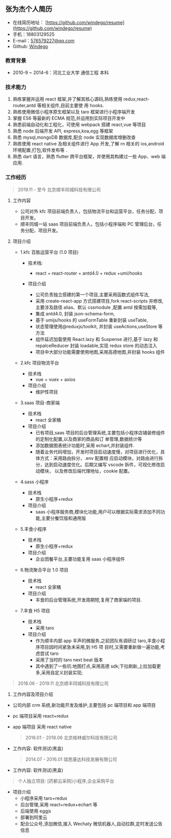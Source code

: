 ## 张为杰个人简历

- 在线简历地址： [https://github.com/windego/resume](https://github.com/windego/resume)
- 手机：18803129525
- E-mail：576579227@qq.com
- Github: [Windego](https://github.com/windego)

### 教育背景

- 2010-9 ~ 2014-6：河北工业大学 通信工程 本科

### 技术能力

1. 熟练掌握并运用 react 框架,并了解其核心源码,熟练使用 redux,react-router,antd 等相关组件,目前主要使
   用 hooks.
2. 熟练使用微信小程序原生框架以及 taro 框架进行小程序端开发
3. 掌握 ES6 等最新的 ECMA 规范,并运用到实际项目开发中
4. 熟悉前端自动化和工程化，可使用 webpack 搭建 react,vue 等项目
5. 熟悉 node 后端开发 API, express,koa,egg 等框架
6. 熟悉 mysql,mongoDB 数据库,配合 node 实现数据库增删改查
7. 熟练使用 react native 及相关组件进行 App 开发,了解 rn 相关的 ios,android 环境配置,打包,软件发布等
   .
8. 熟悉 dart 语言，熟悉 flutter 跨平台框架，并使用其构建过一些 App、web 端应用.

### 工作经历

> 2019.11 - 至今 北京顺丰同城科技有限公司

1. 工作内容

   - 公司对外 kfc 项目前端负责人，包括物流平台和运营平台，任务分配，项目开发。
   - 顺丰同城一站 saas 项目前端负责人，包括小程序端和 PC 管理后台，任务分配，项目开发。

2. 项目介绍

   - 1.kfc 百胜运营平台 (1.0 项目)

     - 技术栈:
       - react + react-router + antd4.0 + redux +umi/hooks
     - 项目介绍

       - 公司负责独立搭建的第一个项目,主要采用函数式组件写法,
       - 采用 create-react-app 方式搭建项目,fork react-scripts 并修改,主要涉及路径 alias、默认
         cssmodule ,配置 antd 按需加载等,
       - 集成 antd4.0, 封装 json-schema-form,
       - 基于 umijs/hooks 的 useFormTable 重新封装 useTable,
       - 状态管理使用@reduxjs/toolkit, 并封装 useActions,useStore 等方法
       - 组件延迟加载使用 React.lazy 和 Suspense 进行,基于 lazy 和 repalceReducer 封装 loadable,实现
         redux store 的动态注入
       - 项目中大部分功能需要使用地图,采用高德地图,并封装 hooks 组件

   - 2.kfc 项目物流平台

     - 技术栈
       - vue + vuex + axios
     - 项目介绍
       - 维护性项目

   - 3.saas 项目-商家端
     - 技术栈
       - react 全家桶
     - 项目介绍
       - 已有项目,saas 项目的后台管理系统,主要包括小程序店铺装修组件的定制化配置,以及商家的商品和订
         单管理,数据统计等
       - 添加数据图表统计功能时,采用 echart,并封装组件.
       - 随着业务代码增加，开发时项目启动速度慢，对项目进行优化，具体方式：采用路由拆分，.env 配置相
         应启动模块，对路由进行拆分，达到启动速度优化。后期又编写 vscode 拆件，可视化修改启动模块，
         以及修改后端代理地址，cookie 配置。
   - 4.sass 小程序
     - 技术栈
       - 原生小程序+redux
     - 项目介绍
       - saas 小程序服务商,模块化功能,用户可以根据实际需求添加不同功能,主要分餐饮版和通用版
   - 5.丰食小程序
     - 技术栈
       - 原生小程序+redux
     - 项目介绍
       - 企业团餐平台,主要功能复用 saas 小程序组件
   - 6.物流聚合平台 1.0 项目
     - 技术栈
       - react 全家桶
     - 项目介绍
       - 丰食的后台管理系统,开发周期短,复用了商家端的项目.
   - 7.丰食 H5 项目
     - 技术栈
       - 采用 taro
     - 项目介绍
       - 作为顺丰内部 app 丰声的微服务,之前团队有调研过 taro,丰食小程序项目因时间紧急未采用,到 H5 项
         目时,又需要重新做一遍功能,考虑尝试 taro
       - 采用了当时的 taro next beat 版本
       - 其中遇到了一些坑:地图打点,采用高德 sdk;下拉刷新,上拉加载更多,采用自定义封装实现;

> 2018.06 - 2019.11 北京顺丰同城科技有限公司

1. 工作内容及项目介绍

- 公司内部 crm 系统,新功能开发及维护,主要包括 pc 端项目和 app 端项目
- pc 端项目采用 react+redux
- app 端项目 采用 react native
  > 2016.01 - 2018.06 北京格林威尔科技有限公司
- 工作内容: 软件测试(黑盒)

  > 2014.07 - 2016.01 瑞思康达科技发展有限公司

- 工作内容: 软件测试(黑盒)

> 个人独立项目: [药都云采购]小程序,企业采购平台

- 项目介绍
  - 小程序采用 taro+redux
  - 后台管理,采用 react+redux+echart 等
  - 后端使用 eggjs
  - 部署到阿里云
  - 配合公众号,添加微信,接入 Wechaty 微信机器人,自动拉群,定时发送公告信息

